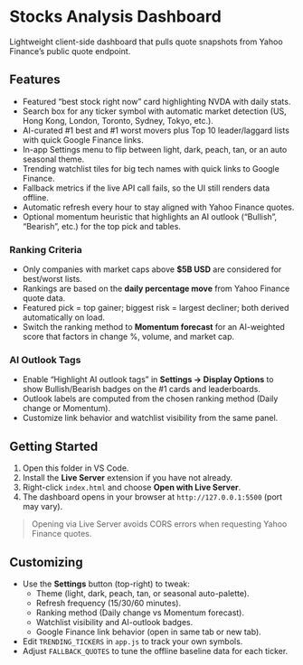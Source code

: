 # Stocks Analysis Dashboard

Lightweight client-side dashboard that pulls quote snapshots from Yahoo Finance’s public quote endpoint.

## Features

- Featured “best stock right now” card highlighting NVDA with daily stats.
- Search box for any ticker symbol with automatic market detection (US, Hong Kong, London, Toronto, Sydney, Tokyo, etc.).
- AI-curated #1 best and #1 worst movers plus Top 10 leader/laggard lists with quick Google Finance links.
- In-app Settings menu to flip between light, dark, peach, tan, or an auto seasonal theme.
- Trending watchlist tiles for big tech names with quick links to Google Finance.
- Fallback metrics if the live API call fails, so the UI still renders data offline.
- Automatic refresh every hour to stay aligned with Yahoo Finance quotes.
- Optional momentum heuristic that highlights an AI outlook (“Bullish”, “Bearish”, etc.) for the top pick and tables.

### Ranking Criteria

- Only companies with market caps above **$5B USD** are considered for best/worst lists.
- Rankings are based on the **daily percentage move** from Yahoo Finance quote data.
- Featured pick = top gainer; biggest risk = largest decliner; both derived automatically on load.
- Switch the ranking method to **Momentum forecast** for an AI-weighted score that factors in change %, volume, and market cap.

### AI Outlook Tags

- Enable “Highlight AI outlook tags” in **Settings → Display Options** to show Bullish/Bearish badges on the #1 cards and leaderboards.
- Outlook labels are computed from the chosen ranking method (Daily change or Momentum).
- Customize link behavior and watchlist visibility from the same panel.

## Getting Started

1. Open this folder in VS Code.
2. Install the **Live Server** extension if you have not already.
3. Right-click `index.html` and choose **Open with Live Server**.
4. The dashboard opens in your browser at `http://127.0.0.1:5500` (port may vary).

> Opening via Live Server avoids CORS errors when requesting Yahoo Finance quotes.

## Customizing

- Use the **Settings** button (top-right) to tweak:
  - Theme (light, dark, peach, tan, or seasonal auto-palette).
  - Refresh frequency (15/30/60 minutes).
  - Ranking method (Daily change vs Momentum forecast).
  - Watchlist visibility and AI-outlook badges.
  - Google Finance link behavior (open in same tab or new tab).
- Edit `TRENDING_TICKERS` in `app.js` to track your own symbols.
- Adjust `FALLBACK_QUOTES` to tune the offline baseline data for each ticker.
